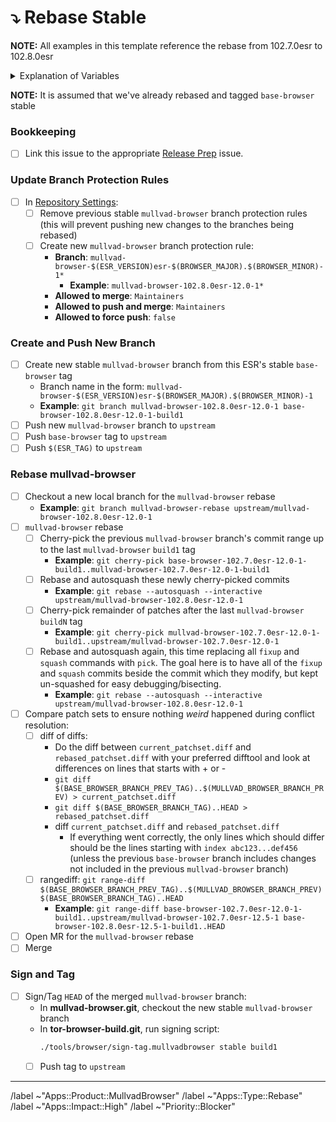 # ⤵️ Rebase Stable
**NOTE:** All examples in this template reference the rebase from 102.7.0esr to 102.8.0esr

<details>
  <summary>Explanation of Variables</summary>

- `$(ESR_VERSION)`: the Mozilla defined ESR version, used in various places for building mullvad-browser tags, labels, etc
  - **Example**: `102.8.0`
- `$(ESR_TAG)`: the Mozilla defined hg (Mercurial) tag associated with `$(ESR_VERSION)`
  - **Example**: `FIREFOX_102_8_0esr_RELEASE`
- `$(BROWSER_MAJOR)`: the browser major version
  - **Example**: `12`
- `$(BROWSER_MINOR)`: the browser minor version
  - **Example**: either `0` or `5`; Alpha's is always `(Stable + 5) % 10`
- `$(BASE_BROWSER_BRANCH)`: the full name of the current `base-browser` branch
  - **Example**: `base-browser-102.8.0esr-12.0-1`
- `$(BASE_BROWSER_BRANCH_PREV)`: the full name of the previous `base-browser` branch
  - **Example**: `base-browser-102.7.0esr-12.0-1`
- `$(BASE_BROWSER_BRANCH_TAG)`: the `base-browser` build tag used as base commit for `mullvad-browser`
  - **Example**: `base-browser-102.8.0esr-12.0-1-build1`
- `$(BASE_BROWSER_BRANCH_PREV_TAG)`: the `base-browser` build tag used as base commit for the previous `mullvad-browser`
  - **Example**: `base-browser-102.7.0esr-12.0-1-build1`
- `$(MULLVAD_BROWSER_BRANCH)`: the full name of the current `mullvad-browser` branch
  - **Example**: `mullvad-browser-102.8.0esr-12.0-1`
- `$(MULLVAD_BROWSER_BRANCH_PREV)`: the full name of the previous `mullvad-browser` branch
  - **Example**: `mullvad-browser-102.7.0esr-12.0-1`
</details>

**NOTE:** It is assumed that we've already rebased and tagged `base-browser` stable

### **Bookkeeping**

- [ ] Link this issue to the appropriate [Release Prep](https://gitlab.torproject.org/tpo/applications/tor-browser-build/-/issues/?sort=updated_desc&state=opened&label_name%5B%5D=Apps%3A%3AType%3A%3AReleasePreparation) issue.

### Update Branch Protection Rules

- [ ] In [Repository Settings](https://gitlab.torproject.org/tpo/applications/mullvad-browser/-/settings/repository):
  - [ ] Remove previous stable `mullvad-browser` branch protection rules (this will prevent pushing new changes to the branches being rebased)
  - [ ] Create new `mullvad-browser` branch protection rule:
    - **Branch**: `mullvad-browser-$(ESR_VERSION)esr-$(BROWSER_MAJOR).$(BROWSER_MINOR)-1*`
      - **Example**: `mullvad-browser-102.8.0esr-12.0-1*`
    - **Allowed to merge**: `Maintainers`
    - **Allowed to push and merge**: `Maintainers`
    - **Allowed to force push**: `false`

### **Create and Push New Branch**

- [ ] Create new stable `mullvad-browser` branch from this ESR's stable `base-browser` tag
  - Branch name in the form: `mullvad-browser-$(ESR_VERSION)esr-$(BROWSER_MAJOR).$(BROWSER_MINOR)-1`
  - **Example**: `git branch mullvad-browser-102.8.0esr-12.0-1 base-browser-102.8.0esr-12.0-1-build1`
- [ ] Push new `mullvad-browser` branch to `upstream`
- [ ] Push `base-browser` tag to `upstream`
- [ ] Push `$(ESR_TAG)` to `upstream`

### **Rebase mullvad-browser**

- [ ] Checkout a new local branch for the `mullvad-browser` rebase
  - **Example**: `git branch mullvad-browser-rebase upstream/mullvad-browser-102.8.0esr-12.0-1`
- [ ] `mullvad-browser` rebase
  - [ ] Cherry-pick the previous `mullvad-browser` branch's commit range up to the last `mullvad-browser` `build1` tag
    - **Example**: `git cherry-pick base-browser-102.7.0esr-12.0-1-build1..mullvad-browser-102.7.0esr-12.0-1-build1`
  - [ ] Rebase and autosquash these newly cherry-picked commits
     - **Example**: `git rebase --autosquash --interactive upstream/mullvad-browser-102.8.0esr-12.0-1`
  - [ ] Cherry-pick remainder of patches after the last `mullvad-browser` `buildN` tag
    - **Example**: `git cherry-pick mullvad-browser-102.7.0esr-12.0-1-build1..upstream/mullvad-browser-102.7.0esr-12.0-1`
  - [ ] Rebase and autosquash again, this time replacing all `fixup` and `squash` commands with `pick`. The goal here is to have all of the `fixup` and `squash` commits beside the commit which they modify, but kept un-squashed for easy debugging/bisecting.
    - **Example**: `git rebase --autosquash --interactive upstream/mullvad-browser-102.8.0esr-12.0-1`
- [ ] Compare patch sets to ensure nothing *weird* happened during conflict resolution:
  - [ ] diff of diffs:
    -  Do the diff between `current_patchset.diff` and `rebased_patchset.diff` with your preferred difftool and look at differences on lines that starts with + or -
    - `git diff $(BASE_BROWSER_BRANCH_PREV_TAG)..$(MULLVAD_BROWSER_BRANCH_PREV) > current_patchset.diff`
    - `git diff $(BASE_BROWSER_BRANCH_TAG)..HEAD > rebased_patchset.diff`
    - diff `current_patchset.diff` and `rebased_patchset.diff`
      - If everything went correctly, the only lines which should differ should be the lines starting with `index abc123...def456` (unless the previous `base-browser` branch includes changes not included in the previous `mullvad-browser` branch)
  - [ ] rangediff: `git range-diff $(BASE_BROWSER_BRANCH_PREV_TAG)..$(MULLVAD_BROWSER_BRANCH_PREV) $(BASE_BROWSER_BRANCH_TAG)..HEAD`
    - **Example**: `git range-diff base-browser-102.7.0esr-12.0-1-build1..upstream/mullvad-browser-102.7.0esr-12.5-1 base-browser-102.8.0esr-12.5-1-build1..HEAD`
- [ ] Open MR for the `mullvad-browser` rebase
- [ ] Merge

### **Sign and Tag**

- [ ] Sign/Tag `HEAD` of the merged `mullvad-browser` branch:
  - In **mullvad-browser.git**, checkout the new stable `mullvad-browser` branch
  - In **tor-browser-build.git**, run signing script:
    ```bash
    ./tools/browser/sign-tag.mullvadbrowser stable build1
    ```
  - [ ] Push tag to `upstream`

<!-- Do not edit beneath this line <3 -->

---

/label ~"Apps::Product::MullvadBrowser"
/label ~"Apps::Type::Rebase"
/label ~"Apps::Impact::High"
/label ~"Priority::Blocker"
